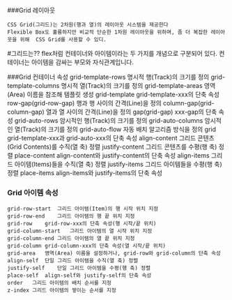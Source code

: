 ###Grid 레이아웃

    CSS Grid(그리드)는 2차원(행과 열)의 레이아웃 시스템을 제공한다
    Flexible Box도 훌륭하지만 비교적 단순한 1차원 레이아웃을 위하며, 좀 더 복잡한 레이아웃을 위해  CSS Grid를 사용할 수 있디.

#그리드는??
flex처럼 컨테이너와 아이템이라는 두 가지를 개념으로 구분되어 있다.
컨테이너는 아이템을 감싸는 부모와 자식관계입니다.

###Grid 컨테이너 속성
grid-template-rows 명시적 행(Track)의 크기를 정의
grid-template-columns 명시적 열(Track)의 크기를 정의
grid-template-areas 영역(Area) 이름을 참조해 템플릿 생성
grid-template grid-template-xxx의 단축 속성
row-gap(grid-row-gap) 행과 행 사이의 간격(Line)을 정의
column-gap(grid-column-gap) 열과 열 사이의 간격(Line)을 정의
gap(grid-gap) xxx-gap의 단축 속성
grid-auto-rows 암시적인 행(Track)의 크기를 정의
grid-auto-columns 암시적인 열(Track)의 크기를 정의
grid-auto-flow 자동 배치 알고리즘 방식을 정의
grid grid-template-xxx과 grid-auto-xxx의 단축 속성
align-content 그리드 콘텐츠(Grid Contents)를 수직(열 축) 정렬
justify-content 그리드 콘텐츠를 수평(행 축) 정렬
place-content align-content와 justify-content의 단축 속성
align-items 그리드 아이템(Items)들을 수직(열 축) 정렬
justify-items 그리드 아이템들을 수평(행 축) 정렬
place-items align-items와 justify-items의 단축 속성

### Grid 아이템 속성

    grid-row-start	그리드 아이템(Item)의 행 시작 위치 지정
    grid-row-end	그리드 아이템의 행 끝 위치 지정
    grid-row	grid-row-xxx의 단축 속성(행 시작/끝 위치)
    grid-column-start	그리드 아이템의 열 시작 위치 지정
    grid-column-end	그리드 아이템의 열 끝 위치 지정
    grid-column	grid-column-xxx의 단축 속성(열 시작/끝 위치)
    grid-area	영역(Area) 이름을 설정하거나, grid-row와 grid-column의 단축 속성
    align-self	단일 그리드 아이템을 수직(열 축) 정렬
    justify-self	단일 그리드 아이템을 수평(행 축) 정렬
    place-self	align-self와 justify-self의 단축 속성
    order	그리드 아이템의 배치 순서를 지정
    z-index	그리드 아이템의 쌓이는 순서를 지정
